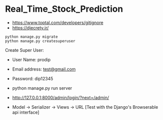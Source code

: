 # Real_Time_Stock_Prediction

- https://www.toptal.com/developers/gitignore
- https://djecrety.ir/


```
python manage.py migrate
python manage.py createsuperuser
```

Create Super User:
- User Name: prodip
- Email address: test@gmail.com
- Password: dip12345
- python manage.py run
server
- http://127.0.0.1:8000/admin/login/?next=/admin/

- Model -> Serializer -> Views -> URL [Test with the Django's Browserable api interface]